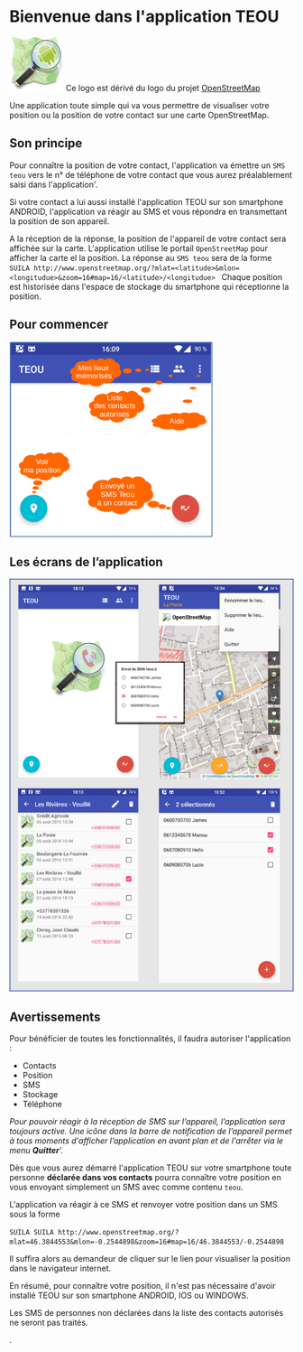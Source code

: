 
# Bienvenue dans l'application TEOU

![](app/src/main/res/drawable-xhdpi/ic_launcher.png)
Ce logo est dérivé du logo du projet [OpenStreetMap](https://commons.wikimedia.org/wiki/File:Openstreetmap_logo.svg)  

Une application toute simple qui va vous permettre de visualiser votre position ou la position de votre contact sur une carte OpenStreetMap.

## Son principe

Pour connaître la position de votre contact, 
l'application va émettre un `SMS teou` vers le n° de téléphone de votre contact 
que vous aurez préalablement saisi dans l'application'.

Si votre contact a lui aussi installé l'application TEOU sur son smartphone ANDROID,
l'application va réagir au SMS et vous répondra en transmettant la position de son appareil.

A la réception de la réponse, la position de l'appareil de votre contact sera affichée sur la carte.
L'application utilise le portail `OpenStreetMap` pour afficher la carte el la position.
La réponse au `SMS teou` sera de la forme 
``
SUILA http://www.openstreetmap.org/?mlat=<latitude>&mlon=<longitudue>&zoom=16#map=16/<latitude>/<longitudue> 
``
Chaque position est historisée dans l'espace de stockage du smartphone qui réceptionne la position.

## Pour commencer

![](atelier/teou_menu.png)

## Les écrans de l’application

![](atelier/teou.png)

## Avertissements

Pour bénéficier de toutes les fonctionnalités, il faudra autoriser l'application :

- Contacts
- Position
- SMS
- Stockage
- Téléphone

_Pour pouvoir réagir à la réception de SMS sur l’appareil, 
l’application sera toujours active. 
Une icône dans la barre de notification de l’appareil permet à tous moments d'afficher l’application en avant plan et de l'arrêter via le menu **Quitter**'._

Dès que vous aurez démarré l'application TEOU sur votre smartphone 
toute personne **déclarée dans vos contacts** pourra connaître votre position en vous envoyant simplement un SMS avec comme contenu `teou`.

L'application va réagir à ce SMS et renvoyer votre position dans un SMS sous la forme

``
SUILA SUILA http://www.openstreetmap.org/?mlat=46.3844553&mlon=-0.2544898&zoom=16#map=16/46.3844553/-0.2544898
``

Il suffira alors au demandeur de cliquer sur le lien pour visualiser la position dans le navigateur internet.

En résumé, pour connaître votre position, il n'est pas nécessaire d'avoir installé TEOU sur son smartphone ANDROID, IOS ou WINDOWS.

Les SMS de personnes non déclarées dans la liste des contacts autorisés ne seront pas traités.





.
